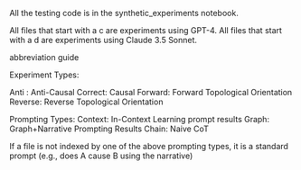 All the testing code is in the synthetic_experiments notebook. 

All files that start with a c are experiments using GPT-4. All files that start with a d are experiments using Claude 3.5 Sonnet.

abbreviation guide

Experiment Types:

Anti : Anti-Causal
Correct: Causal
Forward: Forward Topological Orientation
Reverse: Reverse Topological Orientation


Prompting Types:
Context: In-Context Learning prompt results
Graph: Graph+Narrative Prompting Results
Chain: Naive CoT

If a file is not indexed by one of the above prompting types, it is a standard prompt (e.g., does A cause B using the narrative)


